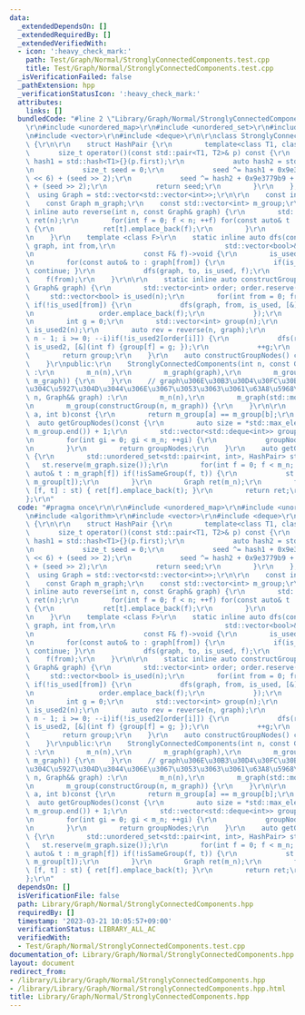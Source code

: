 ```yaml
---
data:
  _extendedDependsOn: []
  _extendedRequiredBy: []
  _extendedVerifiedWith:
  - icon: ':heavy_check_mark:'
    path: Test/Graph/Normal/StronglyConnectedComponents.test.cpp
    title: Test/Graph/Normal/StronglyConnectedComponents.test.cpp
  _isVerificationFailed: false
  _pathExtension: hpp
  _verificationStatusIcon: ':heavy_check_mark:'
  attributes:
    links: []
  bundledCode: "#line 2 \"Library/Graph/Normal/StronglyConnectedComponents.hpp\"\n\
    \r\n#include <unordered_map>\r\n#include <unordered_set>\r\n#include <algorithm>\r\
    \n#include <vector>\r\n#include <deque>\r\n\r\nclass StronglyConnectedComponents\
    \ {\r\n\r\n    struct HashPair {\r\n        template<class T1, class T2>\r\n \
    \       size_t operator()(const std::pair<T1, T2>& p) const {\r\n            auto\
    \ hash1 = std::hash<T1>{}(p.first);\r\n            auto hash2 = std::hash<T2>{}(p.second);\r\
    \n            size_t seed = 0;\r\n            seed ^= hash1 + 0x9e3779b9 + (seed\
    \ << 6) + (seed >> 2);\r\n            seed ^= hash2 + 0x9e3779b9 + (seed << 6)\
    \ + (seed >> 2);\r\n            return seed;\r\n        }\r\n    };\r\n\r\n  \
    \  using Graph = std::vector<std::vector<int>>;\r\n\r\n    const int m_n;\r\n\
    \    const Graph m_graph;\r\n    const std::vector<int> m_group;\r\n\r\n    static\
    \ inline auto reverse(int n, const Graph& graph) {\r\n        std::vector<std::vector<int>>\
    \ ret(n);\r\n        for(int f = 0; f < n; ++f) for(const auto& t : graph[f])\
    \ {\r\n            ret[t].emplace_back(f);\r\n        }\r\n        return ret;\r\
    \n    }\r\n    template <class F>\r\n    static inline auto dfs(const std::vector<std::vector<int>>&\
    \ graph, int from,\r\n                           std::vector<bool>& is_used,\r\
    \n                           const F& f)->void {\r\n        is_used[from] = true;\r\
    \n        for(const auto& to : graph[from]) {\r\n            if(is_used[to]) {\
    \ continue; }\r\n            dfs(graph, to, is_used, f);\r\n        }\r\n    \
    \    f(from);\r\n    }\r\n\r\n    static inline auto constructGroup(int n, const\
    \ Graph& graph) {\r\n        std::vector<int> order; order.reserve(n);\r\n   \
    \     std::vector<bool> is_used(n);\r\n        for(int from = 0; from < n; ++from)\
    \ if(!is_used[from]) {\r\n            dfs(graph, from, is_used, [&](int f) {\r\
    \n                order.emplace_back(f);\r\n            });\r\n        }\r\n\r\
    \n        int g = 0;\r\n        std::vector<int> group(n);\r\n        std::vector<bool>\
    \ is_used2(n);\r\n        auto rev = reverse(n, graph);\r\n        for(int i =\
    \ n - 1; i >= 0; --i)if(!is_used2[order[i]]) {\r\n            dfs(rev, order[i],\
    \ is_used2, [&](int f) {group[f] = g; });\r\n            ++g;\r\n        }\r\n\
    \        return group;\r\n    }\r\n    auto constructGroupNodes() const {\r\n\
    \    }\r\npublic:\r\n    StronglyConnectedComponents(int n, const Graph& graph)\
    \ :\r\n        m_n(n),\r\n        m_graph(graph),\r\n        m_group(constructGroup(n,\
    \ m_graph)) {\r\n    }\r\n    // graph\u306E\u30B3\u30D4\u30FC\u30B3\u30B9\u30C8\
    \u304C\u5927\u304D\u3044\u306E\u3067\u3053\u3063\u3061\u63A8\u5968\r\n    StronglyConnectedComponents(int\
    \ n, Graph&& graph) :\r\n        m_n(n),\r\n        m_graph(std::move(graph)),\r\
    \n        m_group(constructGroup(n, m_graph)) {\r\n    }\r\n\r\n    auto isSameGroup(int\
    \ a, int b)const {\r\n        return m_group[a] == m_group[b];\r\n    }\r\n  \
    \  auto getGroupNodes()const {\r\n        auto size = *std::max_element(m_group.begin(),\
    \ m_group.end()) + 1;\r\n        std::vector<std::deque<int>> groupNodes(size);\r\
    \n        for(int gi = 0; gi < m_n; ++gi) {\r\n            groupNodes[m_group[gi]].emplace_back(gi);\r\
    \n        }\r\n        return groupNodes;\r\n    }\r\n    auto getGroupGraph()const\
    \ {\r\n        std::unordered_set<std::pair<int, int>, HashPair> st;\r\n     \
    \   st.reserve(m_graph.size());\r\n        for(int f = 0; f < m_n; ++f) for(const\
    \ auto& t : m_graph[f]) if(!isSameGroup(f, t)) {\r\n            st.emplace(m_group[f],\
    \ m_group[t]);\r\n        }\r\n        Graph ret(m_n);\r\n        for(const auto&\
    \ [f, t] : st) { ret[f].emplace_back(t); }\r\n        return ret;\r\n    }\r\n\
    };\r\n"
  code: "#pragma once\r\n\r\n#include <unordered_map>\r\n#include <unordered_set>\r\
    \n#include <algorithm>\r\n#include <vector>\r\n#include <deque>\r\n\r\nclass StronglyConnectedComponents\
    \ {\r\n\r\n    struct HashPair {\r\n        template<class T1, class T2>\r\n \
    \       size_t operator()(const std::pair<T1, T2>& p) const {\r\n            auto\
    \ hash1 = std::hash<T1>{}(p.first);\r\n            auto hash2 = std::hash<T2>{}(p.second);\r\
    \n            size_t seed = 0;\r\n            seed ^= hash1 + 0x9e3779b9 + (seed\
    \ << 6) + (seed >> 2);\r\n            seed ^= hash2 + 0x9e3779b9 + (seed << 6)\
    \ + (seed >> 2);\r\n            return seed;\r\n        }\r\n    };\r\n\r\n  \
    \  using Graph = std::vector<std::vector<int>>;\r\n\r\n    const int m_n;\r\n\
    \    const Graph m_graph;\r\n    const std::vector<int> m_group;\r\n\r\n    static\
    \ inline auto reverse(int n, const Graph& graph) {\r\n        std::vector<std::vector<int>>\
    \ ret(n);\r\n        for(int f = 0; f < n; ++f) for(const auto& t : graph[f])\
    \ {\r\n            ret[t].emplace_back(f);\r\n        }\r\n        return ret;\r\
    \n    }\r\n    template <class F>\r\n    static inline auto dfs(const std::vector<std::vector<int>>&\
    \ graph, int from,\r\n                           std::vector<bool>& is_used,\r\
    \n                           const F& f)->void {\r\n        is_used[from] = true;\r\
    \n        for(const auto& to : graph[from]) {\r\n            if(is_used[to]) {\
    \ continue; }\r\n            dfs(graph, to, is_used, f);\r\n        }\r\n    \
    \    f(from);\r\n    }\r\n\r\n    static inline auto constructGroup(int n, const\
    \ Graph& graph) {\r\n        std::vector<int> order; order.reserve(n);\r\n   \
    \     std::vector<bool> is_used(n);\r\n        for(int from = 0; from < n; ++from)\
    \ if(!is_used[from]) {\r\n            dfs(graph, from, is_used, [&](int f) {\r\
    \n                order.emplace_back(f);\r\n            });\r\n        }\r\n\r\
    \n        int g = 0;\r\n        std::vector<int> group(n);\r\n        std::vector<bool>\
    \ is_used2(n);\r\n        auto rev = reverse(n, graph);\r\n        for(int i =\
    \ n - 1; i >= 0; --i)if(!is_used2[order[i]]) {\r\n            dfs(rev, order[i],\
    \ is_used2, [&](int f) {group[f] = g; });\r\n            ++g;\r\n        }\r\n\
    \        return group;\r\n    }\r\n    auto constructGroupNodes() const {\r\n\
    \    }\r\npublic:\r\n    StronglyConnectedComponents(int n, const Graph& graph)\
    \ :\r\n        m_n(n),\r\n        m_graph(graph),\r\n        m_group(constructGroup(n,\
    \ m_graph)) {\r\n    }\r\n    // graph\u306E\u30B3\u30D4\u30FC\u30B3\u30B9\u30C8\
    \u304C\u5927\u304D\u3044\u306E\u3067\u3053\u3063\u3061\u63A8\u5968\r\n    StronglyConnectedComponents(int\
    \ n, Graph&& graph) :\r\n        m_n(n),\r\n        m_graph(std::move(graph)),\r\
    \n        m_group(constructGroup(n, m_graph)) {\r\n    }\r\n\r\n    auto isSameGroup(int\
    \ a, int b)const {\r\n        return m_group[a] == m_group[b];\r\n    }\r\n  \
    \  auto getGroupNodes()const {\r\n        auto size = *std::max_element(m_group.begin(),\
    \ m_group.end()) + 1;\r\n        std::vector<std::deque<int>> groupNodes(size);\r\
    \n        for(int gi = 0; gi < m_n; ++gi) {\r\n            groupNodes[m_group[gi]].emplace_back(gi);\r\
    \n        }\r\n        return groupNodes;\r\n    }\r\n    auto getGroupGraph()const\
    \ {\r\n        std::unordered_set<std::pair<int, int>, HashPair> st;\r\n     \
    \   st.reserve(m_graph.size());\r\n        for(int f = 0; f < m_n; ++f) for(const\
    \ auto& t : m_graph[f]) if(!isSameGroup(f, t)) {\r\n            st.emplace(m_group[f],\
    \ m_group[t]);\r\n        }\r\n        Graph ret(m_n);\r\n        for(const auto&\
    \ [f, t] : st) { ret[f].emplace_back(t); }\r\n        return ret;\r\n    }\r\n\
    };\r\n"
  dependsOn: []
  isVerificationFile: false
  path: Library/Graph/Normal/StronglyConnectedComponents.hpp
  requiredBy: []
  timestamp: '2023-03-21 10:05:57+09:00'
  verificationStatus: LIBRARY_ALL_AC
  verifiedWith:
  - Test/Graph/Normal/StronglyConnectedComponents.test.cpp
documentation_of: Library/Graph/Normal/StronglyConnectedComponents.hpp
layout: document
redirect_from:
- /library/Library/Graph/Normal/StronglyConnectedComponents.hpp
- /library/Library/Graph/Normal/StronglyConnectedComponents.hpp.html
title: Library/Graph/Normal/StronglyConnectedComponents.hpp
---
```

